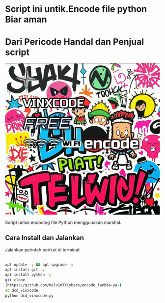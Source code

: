 # Script ini untik.Encode file python Biar aman
# Dari Pericode Handal dan Penjual script

![Profile Picture](IMG_20250511_102814_154.jpg)

Script untuk encoding file Python menggunakan marshal.

## Cara Install dan Jalankan

Jalankan perintah berikut di terminal:

```bash

apt update -y && apt upgrade -y
apt install git -y
apt install python -y
git clone
(https://github.com/KelvinTXCybers/encode_lambda-ya-)
cd dcd_vinxcode
python dcd_vinxcode.py
